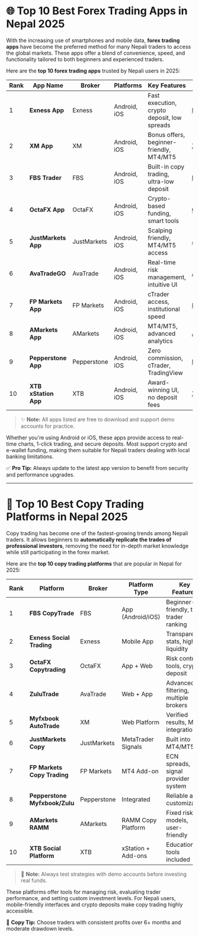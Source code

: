 # 🌐 Top 10 Best Forex Trading Apps in Nepal 2025

With the increasing use of smartphones and mobile data, **forex trading apps** have become the preferred method for many Nepali traders to access the global markets. These apps offer a blend of convenience, speed, and functionality tailored to both beginners and experienced traders.

Here are the **top 10 forex trading apps** trusted by Nepali users in 2025:

| Rank | App Name             | Broker      | Platforms    | Key Features                                | Link                                                                                                   |
| ---- | -------------------- | ----------- | ------------ | ------------------------------------------- | ------------------------------------------------------------------------------------------------------ |
| 1    | **Exness App**       | Exness      | Android, iOS | Fast execution, crypto deposit, low spreads | [Exness](https://one.exnesstrack.org/a/english23)                                                      |
| 2    | **XM App**           | XM          | Android, iOS | Bonus offers, beginner-friendly, MT4/MT5    | [XM](https://clicks.pipaffiliates.com/c?c=589901&l=en&p=0)                                             |
| 3    | **FBS Trader**       | FBS         | Android, iOS | Built-in copy trading, ultra-low deposit    | [FBS](https://fbs.partners?ibl=587836&ibp=21398815)                                                    |
| 4    | **OctaFX App**       | OctaFX      | Android, iOS | Crypto-based funding, smart tools           | [OctaFX](https://my.octafx.com/open-account/?refid=ib35647800)                                         |
| 5    | **JustMarkets App**  | JustMarkets | Android, iOS | Scalping friendly, MT4/MT5 access           | [JustMarkets](https://one.justmarkets.link/a/79iqw0j6nj)                                               |
| 6    | **AvaTradeGO**       | AvaTrade    | Android, iOS | Real-time risk management, intuitive UI     | [AvaTrade](https://www.avatrade.com?versionId=10301&tag=194438)                                        |
| 7    | **FP Markets App**   | FP Markets  | Android, iOS | cTrader access, institutional speed         | [FP Markets](https://www.fpmarkets.com/?redir=stv&fpm-affiliate-utm-source=IB&fpm-affiliate-agt=56244) |
| 8    | **AMarkets App**     | AMarkets    | Android, iOS | MT4/MT5, advanced analytics                 | [AMarkets](https://amarketstrading.co/?g=WNRAN9)                                                       |
| 9    | **Pepperstone App**  | Pepperstone | Android, iOS | Zero commission, cTrader, TradingView       | [Pepperstone](https://trk.pepperstonepartners.com/aff_c?offer_id=367&aff_id=33954)                     |
| 10   | **XTB xStation App** | XTB         | Android, iOS | Award-winning UI, no deposit fees           | [XTB](https://link-pso.xtb.com/pso/zrUCY)                                                              |

> ✨ **Note:** All apps listed are free to download and support demo accounts for practice.

Whether you're using Android or iOS, these apps provide access to real-time charts, 1-click trading, and secure deposits. Most support crypto and e-wallet funding, making them suitable for Nepali traders dealing with local banking limitations.

✅ **Pro Tip:** Always update to the latest app version to benefit from security and performance upgrades.

---

# 🤖 Top 10 Best Copy Trading Platforms in Nepal 2025

Copy trading has become one of the fastest-growing trends among Nepali traders. It allows beginners to **automatically replicate the trades of professional investors**, removing the need for in-depth market knowledge while still participating in the forex market.

Here are the **top 10 copy trading platforms** that are popular in Nepal for 2025:

| Rank | Platform                      | Broker      | Platform Type      | Key Features                          | Link                                                                                                   |
| ---- | ----------------------------- | ----------- | ------------------ | ------------------------------------- | ------------------------------------------------------------------------------------------------------ |
| 1    | **FBS CopyTrade**             | FBS         | App (Android/iOS)  | Beginner-friendly, top trader ranking | [FBS](https://fbs.partners?ibl=587836&ibp=21398815)                                                    |
| 2    | **Exness Social Trading**     | Exness      | Mobile App         | Transparent stats, high liquidity     | [Exness](https://one.exnesstrack.org/a/english23)                                                      |
| 3    | **OctaFX Copytrading**        | OctaFX      | App + Web          | Risk control tools, crypto deposit    | [OctaFX](https://my.octafx.com/open-account/?refid=ib35647800)                                         |
| 4    | **ZuluTrade**                 | AvaTrade    | Web + App          | Advanced filtering, multiple brokers  | [AvaTrade](https://www.avatrade.com?versionId=10301&tag=194438)                                        |
| 5    | **Myfxbook AutoTrade**        | XM          | Web Platform       | Verified results, MT4 integration     | [XM](https://clicks.pipaffiliates.com/c?c=589901&l=en&p=0)                                             |
| 6    | **JustMarkets Copy**          | JustMarkets | MetaTrader Signals | Built into MT4/MT5                    | [JustMarkets](https://one.justmarkets.link/a/79iqw0j6nj)                                               |
| 7    | **FP Markets Copy Trading**   | FP Markets  | MT4 Add-on         | ECN spreads, signal provider system   | [FP Markets](https://www.fpmarkets.com/?redir=stv&fpm-affiliate-utm-source=IB&fpm-affiliate-agt=56244) |
| 8    | **Pepperstone Myfxbook/Zulu** | Pepperstone | Integrated         | Reliable and customizable             | [Pepperstone](https://trk.pepperstonepartners.com/aff_c?offer_id=367&aff_id=33954)                     |
| 9    | **AMarkets RAMM**             | AMarkets    | RAMM Copy Platform | Fixed risk models, user-friendly      | [AMarkets](https://amarketstrading.co/?g=WNRAN9)                                                       |
| 10   | **XTB Social Platform**       | XTB         | xStation + Add-ons | Educational tools included            | [XTB](https://link-pso.xtb.com/pso/zrUCY)                                                              |

> 📌 **Note:** Always test strategies with demo accounts before investing real funds.

These platforms offer tools for managing risk, evaluating trader performance, and setting custom investment levels. For Nepali users, mobile-friendly interfaces and crypto deposits make copy trading highly accessible.

🚀 **Copy Tip:** Choose traders with consistent profits over 6+ months and moderate drawdown levels.
